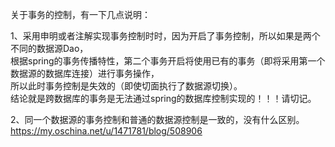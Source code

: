 关于事务的控制，有一下几点说明：  

1、采用申明或者注解实现事务控制时时，因为开启了事务控制，所以如果是两个不同的数据源Dao，  
根据spring的事务传播特性，第二个事务开启将使用已有的事务（即将采用第一个数据源的数据库连接）进行事务操作，  
所以此时事务控制是失效的（即使切面执行了数据源切换）。  
结论就是跨数据库的事务是无法通过spring的数据库控制实现的！！！请切记。  

2、同一个数据源的事务控制和普通的数据源控制是一致的，没有什么区别。  
https://my.oschina.net/u/1471781/blog/508906


